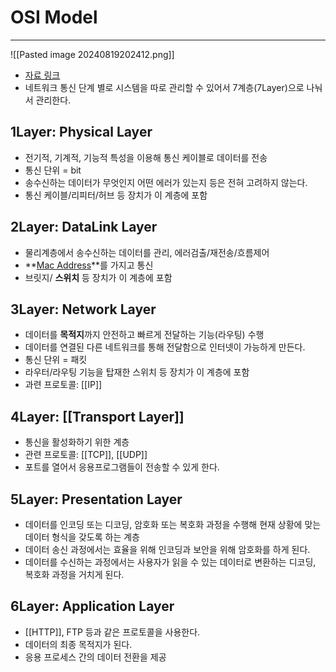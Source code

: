 # OSI Model
---
![[Pasted image 20240819202412.png]]
- [자료 링크](https://shlee0882.tistory.com/110)
- 네트워크 통신 단계 별로 시스템을 따로 관리할 수 있어서 7계층(7Layer)으로 나눠서 관리한다.

## 1Layer: Physical Layer
- 전기적, 기계적, 기능적 특성을 이용해 통신 케이블로 데이터를 전송
- 통신 단위 = bit
- 송수신하는 데이터가 무엇인지 어떤 에러가 있는지 등은 전혀 고려하지 않는다.
- 통신 케이블/리피터/허브 등 장치가 이 계층에 포함

## 2Layer: DataLink Layer
- 물리계층에서 송수신하는 데이터를 관리, 에러검출/재전송/흐름제어
- **[Mac Address](Mac_Address.md)**를 가지고 통신
- 브릿지/ **스위치** 등 장치가 이 계층에 포함

## 3Layer: Network Layer
- 데이터를 **목적지**까지 안전하고 빠르게 전달하는 기능(라우팅) 수행
- 데이터를 연결된 다른 네트워크를 통해 전달함으로 인터넷이 가능하게 만든다.
- 통신 단위 = 패킷
- 라우터/라우팅 기능을 탑재한 스위치 등 장치가 이 계층에 포함
- 과련 프로토콜: [[IP]]

## 4Layer: [[Transport Layer]]
- 통신을 활성화하기 위한 계층
- 관련 프로토콜: [[TCP]], [[UDP]]
- 포트를 열어서 응용프로그램들이 전송할 수 있게 한다.

## 5Layer: Presentation Layer
- 데이터를 인코딩 또는 디코딩, 암호화 또는 복호화 과정을 수행해 현재 상황에 맞는 데이터 형식을 갖도록 하는 계층
- 데이터 송신 과정에서는 효율을 위해 인코딩과 보안을 위해 암호화를 하게 된다.
- 데이터를 수신하는 과정에서는 사용자가 읽을 수 있는 데이터로 변환하는 디코딩, 복호화 과정을 거치게 된다.

## 6Layer: Application Layer
- [[HTTP]], FTP 등과 같은 프로토콜을 사용한다.
- 데이터의 최종 목적지가 된다.
- 응용 프로세스 간의 데이터 전환을 제공